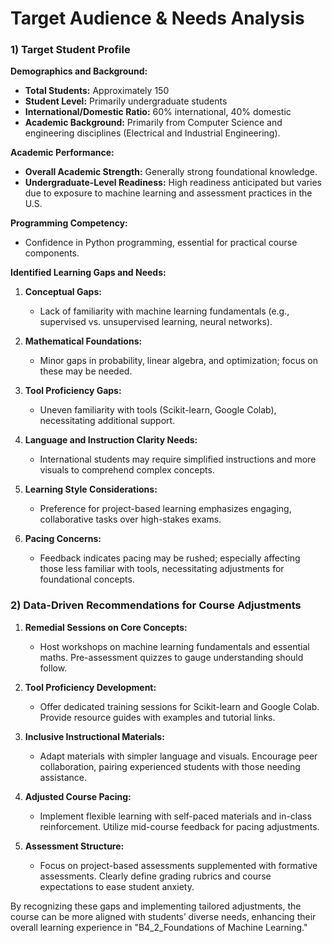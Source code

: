 Target Audience & Needs Analysis
================================

### 1) Target Student Profile

**Demographics and Background:**
- **Total Students:** Approximately 150
- **Student Level:** Primarily undergraduate students
- **International/Domestic Ratio:** 60% international, 40% domestic
- **Academic Background:** Primarily from Computer Science and engineering disciplines (Electrical and Industrial Engineering).

**Academic Performance:**
- **Overall Academic Strength:** Generally strong foundational knowledge.
- **Undergraduate-Level Readiness:** High readiness anticipated but varies due to exposure to machine learning and assessment practices in the U.S.

**Programming Competency:**
- Confidence in Python programming, essential for practical course components.

**Identified Learning Gaps and Needs:**
1. **Conceptual Gaps:**
   - Lack of familiarity with machine learning fundamentals (e.g., supervised vs. unsupervised learning, neural networks).
  
2. **Mathematical Foundations:**
   - Minor gaps in probability, linear algebra, and optimization; focus on these may be needed.

3. **Tool Proficiency Gaps:**
   - Uneven familiarity with tools (Scikit-learn, Google Colab), necessitating additional support.

4. **Language and Instruction Clarity Needs:**
   - International students may require simplified instructions and more visuals to comprehend complex concepts.

5. **Learning Style Considerations:**
   - Preference for project-based learning emphasizes engaging, collaborative tasks over high-stakes exams.

6. **Pacing Concerns:**
   - Feedback indicates pacing may be rushed; especially affecting those less familiar with tools, necessitating adjustments for foundational concepts.

### 2) Data-Driven Recommendations for Course Adjustments

1. **Remedial Sessions on Core Concepts:**
   - Host workshops on machine learning fundamentals and essential maths. Pre-assessment quizzes to gauge understanding should follow.

2. **Tool Proficiency Development:**
   - Offer dedicated training sessions for Scikit-learn and Google Colab. Provide resource guides with examples and tutorial links.

3. **Inclusive Instructional Materials:**
   - Adapt materials with simpler language and visuals. Encourage peer collaboration, pairing experienced students with those needing assistance.

4. **Adjusted Course Pacing:**
   - Implement flexible learning with self-paced materials and in-class reinforcement. Utilize mid-course feedback for pacing adjustments.

5. **Assessment Structure:**
   - Focus on project-based assessments supplemented with formative assessments. Clearly define grading rubrics and course expectations to ease student anxiety. 

By recognizing these gaps and implementing tailored adjustments, the course can be more aligned with students’ diverse needs, enhancing their overall learning experience in "B4_2_Foundations of Machine Learning."
